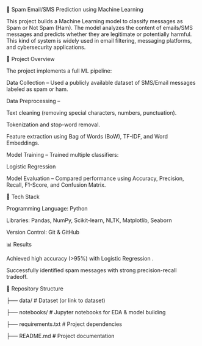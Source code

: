 📧 Spam Email/SMS Prediction using Machine Learning

This project builds a Machine Learning model to classify messages as Spam or Not Spam (Ham). The model analyzes the content of emails/SMS messages and predicts whether they are legitimate or potentially harmful. This kind of system is widely used in email filtering, messaging platforms, and cybersecurity applications.

📌 Project Overview

The project implements a full ML pipeline:

Data Collection – Used a publicly available dataset of SMS/Email messages labeled as spam or ham.

Data Preprocessing –

Text cleaning (removing special characters, numbers, punctuation).

Tokenization and stop-word removal.

Feature extraction using Bag of Words (BoW), TF-IDF, and Word Embeddings.

Model Training – Trained multiple classifiers:

Logistic Regression


Model Evaluation – Compared performance using Accuracy, Precision, Recall, F1-Score, and Confusion Matrix.


🚀 Tech Stack

Programming Language: Python

Libraries: Pandas, NumPy, Scikit-learn, NLTK, Matplotlib, Seaborn

Version Control: Git & GitHub

📊 Results

Achieved high accuracy (>95%) with Logistic Regression .

Successfully identified spam messages with strong precision-recall tradeoff.

📂 Repository Structure

├── data/                # Dataset (or link to dataset)

├── notebooks/           # Jupyter notebooks for EDA & model building

├── requirements.txt     # Project dependencies

├── README.md            # Project documentation